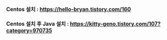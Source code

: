 #### Centos 설치 : https://hello-bryan.tistory.com/160
#### Centos 설치 후 Java 설치 : https://kitty-geno.tistory.com/107?category=970735
